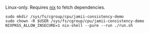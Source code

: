 Linux-only. Requires [nix](https://nixos.org/) to fetch dependencies.

```
sudo mkdir /sys/fs/cgroup/cpu/jamii-consistency-demo
sudo chown -R $USER /sys/fs/cgroup/cpu/jamii-consistency-demo
NIXPKGS_ALLOW_INSECURE=1 nix-shell --pure --run ./run.sh
```